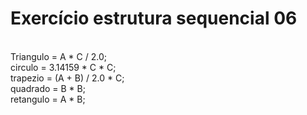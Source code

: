 # Exercício estrutura sequencial 06

<br/>Triangulo = A * C / 2.0;
<br/>circulo = 3.14159 * C * C;
<br/>trapezio = (A + B) / 2.0 * C;
<br/>quadrado = B * B;
<br/>retangulo = A * B;
